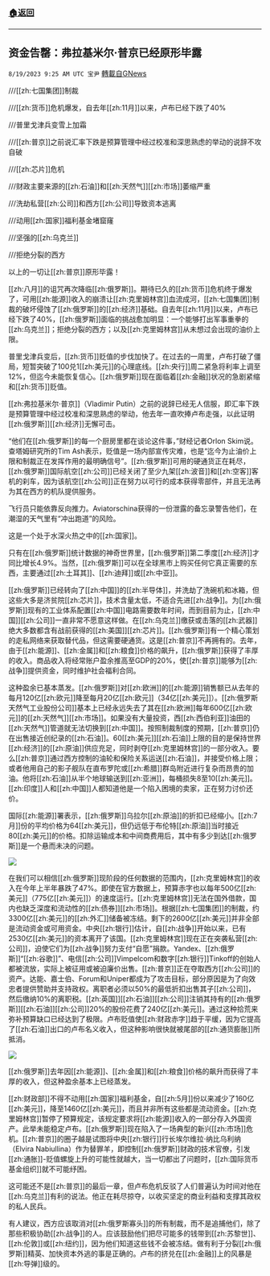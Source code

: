 ###  [:house:返回](README.md)
---


## 资金告罄：弗拉基米尔·普京已经原形毕露
`8/19/2023 9:25 AM UTC 宝尹` [轉載自GNews](https://gnews.org/articles/1570642)

///[[zh:七国集团]]制裁

///[[zh:货币]]危机爆发，自去年[[zh:11月]]以来，卢布已经下跌了40%

///普里戈津兵变雪上加霜

///[[zh:普京]]之前说汇率下跌是预算管理中经过校准和深思熟虑的举动的说辞不攻自破

///[[zh:芯片]]危机

///财政主要来源的[[zh:石油]]和[[zh:天然气]][[zh:市场]]萎缩严重

///洗劫私营[[zh:公司]]和西方[[zh:公司]]导致资本逃离

///动用[[zh:国家]]福利基金堵窟窿

///坚强的[[zh:乌克兰]]

///拒绝分裂的西方

以上的一切让[[zh:普京]]原形毕露！

[[zh:八月]]的诅咒再次降临[[zh:俄罗斯]]。期待已久的[[zh:货币]]危机终于爆发了，可用[[zh:能源]]收入的崩溃让[[zh:克里姆林宫]]血流成河，[[zh:七国集团]]制裁的破坏侵蚀了[[zh:俄罗斯]]的[[zh:经济]]基础。自去年[[zh:11月]]以来，卢布已经下跌了40%，[[zh:俄罗斯]]面临的挑战愈加明显：一个能够打出军事重拳的[[zh:乌克兰]]；拒绝分裂的西方；以及[[zh:克里姆林宫]]从未想过会出现的油价上限。

普里戈津兵变后，[[zh:货币]]贬值的步伐加快了。在过去的一周里，卢布打破了僵局，短暂突破了100兑1[[zh:美元]]的心理底线。[[zh:央行]]周二紧急将利率上调至12%，但迄今未能恢复信心。[[zh:俄罗斯]]现在面临着[[zh:金融]]状况的急剧紧缩和[[zh:货币]]贬值。

[[zh:弗拉基米尔·普京]]（Vladimir Putin）之前的说辞已经无人信服，即汇率下跌是预算管理中经过校准和深思熟虑的举动，他去年一直吹捧卢布走强，以此证明[[zh:俄罗斯]][[zh:经济]]无懈可击。

“他们在[[zh:俄罗斯]]的每一个厨房里都在谈论这件事，”财经记者Orlon Skim说。查塔姆研究所的Tim Ash表示，贬值是一场内部宣传灾难，也是“迄今为止油价上限和制裁正在发挥作用的最明确信号”。[[zh:俄罗斯]]可用的硬通货正在耗尽，[[zh:俄罗斯]]国际航空[[zh:公司]]已经关闭了至少九架[[zh:波音]]和[[zh:空客]]客机的刹车，因为该航空[[zh:公司]]正在努力以可行的成本获得零部件，并且无法再为其在西方的机队提供服务。

飞行员只能依靠反向推力。Aviatorschina获得的一份泄露的备忘录警告他们，在潮湿的天气里有“冲出跑道”的风险。

这是一个处于水深火热之中的[[zh:国家]]。

只有在[[zh:俄罗斯]]统计数据的神奇世界里，[[zh:俄罗斯]]第二季度[[zh:经济]]才同比增长4.9%。当然，[[zh:俄罗斯]]可以在全球黑市上购买任何它真正需要的东西，主要通过[[zh:土耳其]]、[[zh:迪拜]]或[[zh:中亚]]。

[[zh:俄罗斯]]已经转向了[[zh:中国]]的[[zh:半导体]]，并洗劫了洗碗机和冰箱，但这些大多是济贫院[[zh:芯片]]，技术含量太低，不适合先进[[zh:战争]]。为[[zh:俄罗斯]]现有的工业体系配置[[zh:中国]]电路需要数年时间，而到目前为止，[[zh:中国]][[zh:公司]]一直非常不愿意这样做。在[[zh:乌克兰]]缴获或击落的[[zh:武器]]绝大多数都含有战前获得的[[zh:美国]][[zh:芯片]]。[[zh:俄罗斯]]有一个精心策划的走私网络来获取替代品，但这需要硬通货。这是[[zh:普京]]不再拥有的。去年，由于[[zh:能源]]、[[zh:金属]]和[[zh:粮食]]价格的飙升，[[zh:俄罗斯]]获得了丰厚的收入。商品收入将经常账户盈余推高至GDP的20%，使[[zh:普京]]能够为[[zh:战争]]提供资金，同时维护社会福利合同。

这种盈余已基本蒸发。[[zh:俄罗斯]]对[[zh:欧洲]]的[[zh:能源]]销售额已从去年的每月120亿[[zh:欧元]]降至每月20亿[[zh:欧元]]（34亿[[zh:美元]]）。[[zh:俄罗斯天然气工业股份公司]]基本上已经永远失去了其在[[zh:欧洲]]每年600亿[[zh:欧元]]的[[zh:天然气]][[zh:市场]]。如果没有大量投资，西[[zh:西伯利亚]]油田的[[zh:天然气]]管道就无法切换到[[zh:中国]]。按照制裁制度的预期，[[zh:普京]]仍在出售接近创纪录的[[zh:石油]]。60[[zh:美元]][[zh:石油]]上限的目的是保持世界[[zh:经济]]的[[zh:原油]]供应充足，同时剥夺[[zh:克里姆林宫]]的一部分收入。要么[[zh:普京]]通过西方控制的油轮和保险关系运送[[zh:石油]]，并接受价格上限；或者他用自己的影子舰队在直布罗陀或[[zh:希腊]]群岛附近进行复杂而昂贵的加油。他将[[zh:石油]]从半个地球输送到[[zh:亚洲]]，每桶损失8至10[[zh:美元]]。[[zh:印度]]人和[[zh:中国]]人都知道他是一个陷入困境的卖家，正在努力讨价还价。

国际[[zh:能源]]署表示，[[zh:俄罗斯]]乌拉尔[[zh:原油]]的折扣已经缩小。[[zh:7月]]份的平均价格为64[[zh:美元]]，但仍远低于布伦特[[zh:原油]]当时接近80[[zh:美元]]的价格。扣除运输成本和中间商费用后，其中有多少到达[[zh:俄罗斯]]是一个悬而未决的问题。

![](https://i.imgur.com/U43E3Aw.png)

在我们可以相信[[zh:俄罗斯]]现阶段的任何数据的范围内，[[zh:克里姆林宫]]的收入在今年上半年暴跌了47%。即使在官方数据上，预算赤字也以每年500亿[[zh:美元]]（775亿[[zh:美元]]）的速度运行。[[zh:克里姆林宫]]无法在国外借款，国内也缺乏深度和流动性的[[zh:债券]][[zh:市场]]。根据[[zh:七国集团]]的制裁，约3300亿[[zh:美元]]的[[zh:外汇]]储备被冻结。剩下的2600亿[[zh:美元]]并非全部是流动资金或可用资金。中央[[zh:银行]]估计，自[[zh:战争]]开始以来，已有2530亿[[zh:美元]]的资本离开了该国。[[zh:克里姆林宫]]现在正在突袭私营[[zh:公司]]，迫使它们为[[zh:战争]]努力支付“自愿”捐款。Yandex、[[zh:俄罗斯]]“[[zh:谷歌]]”、电信[[zh:公司]]Vimpelcom和数字[[zh:银行]]Tinkoff的创始人都被流放，实际上被征用或被迫廉价出售。[[zh:普京]]正在夺取西方[[zh:公司]]的资产。达能、嘉士伯、Forum和Uniper都成为了攻击目标，部分原因是为了向效忠者提供赞助并支持政权。离职者必须以50%的最低折扣出售其子[[zh:公司]]，然后缴纳10%的离职税。[[zh:英国]][[zh:石油]][[zh:公司]]注销其持有的[[zh:俄罗斯]][[zh:石油]][[zh:公司]]20%的股份花费了240亿[[zh:美元]]。通过这种拾荒来弥补预算缺口已经达到了极限。卢布贬值使[[zh:财政赤字]]趋于平缓，因为它提高了[[zh:石油]]出口的卢布名义收入，但这种影响很快就被尾部的[[zh:通货膨胀]]所抵消。

![](https://i.imgur.com/D9zsTZu.jpg)

[[zh:俄罗斯]]去年因[[zh:能源]]、[[zh:金属]]和[[zh:粮食]]价格的飙升而获得了丰厚的收入，但这种盈余基本上已经蒸发。

[[zh:财政部]]不得不动用[[zh:国家]]福利基金，自[[zh:5月]]份以来减少了160亿[[zh:美元]]，降至1460亿[[zh:美元]]，而且并非所有这些都是流动资金。[[zh:克里姆林宫]]暂停了预算规定，该规定要求将[[zh:能源]]收入的一部分存入外国资产。此举未能稳定卢布。[[zh:俄罗斯]]现在陷入了一场典型的新兴[[zh:市场]]危机。[[zh:普京]]的圈子越是试图将中央[[zh:银行]]行长埃尔维拉·纳比乌利纳（Elvira Nabiullina）作为替罪羊，即控制[[zh:俄罗斯]]财政的技术官僚，引发[[zh:通胀]]-贬值螺旋上升的可能性就越大，当一切都出了问题时，[[zh:国际货币基金组织]]就不可能纾困。

这可能还不是[[zh:普京]]的最后一章，但卢布危机反驳了人们普遍认为时间对他在[[zh:乌克兰]]有利的说法。他正在耗尽掠夺，以收买坚定的商业利益和支撑其政权的私人民兵。

有人建议，西方应该取消对[[zh:俄罗斯寡头]]的所有制裁，而不是追捕他们，除了那些积极协助[[zh:战争]]的人。应该鼓励他们把尽可能多的钱带到[[zh:苏黎世]]、[[zh:伦敦]]或[[zh:纽约]]，因为他们知道这些钱不会被冻结。做有利于分裂[[zh:俄罗斯]]精英、加快资本外逃的事是正确的。卢布的挤兑在[[zh:金融]]上的风暴是[[zh:导弹]]级的。
